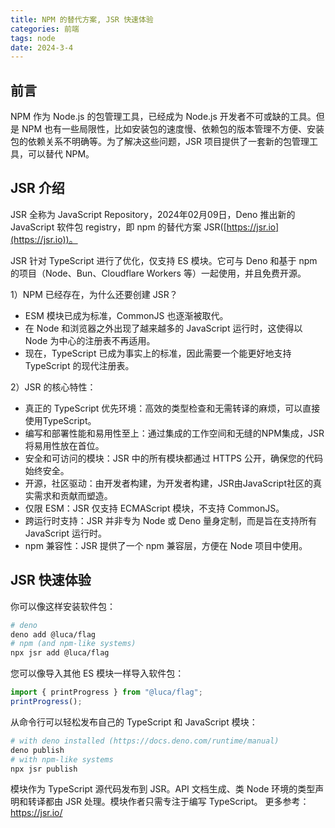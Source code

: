```yaml
---
title: NPM 的替代方案, JSR 快速体验
categories: 前端
tags: node
date: 2024-3-4
---
```


## 前言

NPM 作为 Node.js 的包管理工具，已经成为 Node.js 开发者不可或缺的工具。但是 NPM 也有一些局限性，比如安装包的速度慢、依赖包的版本管理不方便、安装包的依赖关系不明确等。为了解决这些问题，JSR 项目提供了一套新的包管理工具，可以替代 NPM。

## JSR 介绍

JSR 全称为 JavaScript Repository，2024年02月09日，Deno 推出新的 JavaScript 软件包 registry，即 npm 的替代方案 JSR([https://jsr.io](https://jsr.io))。

JSR 针对 TypeScript 进行了优化，仅支持 ES 模块。它可与 Deno 和基于 npm 的项目（Node、Bun、Cloudflare Workers 等）一起使用，并且免费开源。   

1）NPM 已经存在，为什么还要创建 JSR？
 - ESM 模块已成为标准，CommonJS 也逐渐被取代。
 - 在 Node 和浏览器之外出现了越来越多的 JavaScript 运行时，这使得以 Node 为中心的注册表不再适用。
 - 现在，TypeScript 已成为事实上的标准，因此需要一个能更好地支持 TypeScript 的现代注册表。

2）JSR 的核心特性：
 - 真正的 TypeScript 优先环境：高效的类型检查和无需转译的麻烦，可以直接使用TypeScript。
 - 编写和部署性能和易用性至上：通过集成的工作空间和无缝的NPM集成，JSR将易用性放在首位。
 - 安全和可访问的模块：JSR 中的所有模块都通过 HTTPS 公开，确保您的代码始终安全。
 - 开源，社区驱动：由开发者构建，为开发者构建，JSR由JavaScript社区的真实需求和贡献而塑造。
 - 仅限 ESM：JSR 仅支持 ECMAScript 模块，不支持 CommonJS。
 - 跨运行时支持：JSR 并非专为 Node 或 Deno 量身定制，而是旨在支持所有 JavaScript 运行时。
 - npm 兼容性：JSR 提供了一个 npm 兼容层，方便在 Node 项目中使用。

 ## JSR 快速体验

你可以像这样安装软件包：

```bash
# deno
deno add @luca/flag
# npm (and npm-like systems)
npx jsr add @luca/flag
```

您可以像导入其他 ES 模块一样导入软件包：

```javascript
import { printProgress } from "@luca/flag";
printProgress();
```

从命令行可以轻松发布自己的 TypeScript 和 JavaScript 模块：

```bash
# with deno installed (https://docs.deno.com/runtime/manual)
deno publish
# with npm-like systems
npx jsr publish
```

模块作为 TypeScript 源代码发布到 JSR。API 文档生成、类 Node 环境的类型声明和转译都由 JSR 处理。模块作者只需专注于编写 TypeScript。
更多参考：https://jsr.io/

